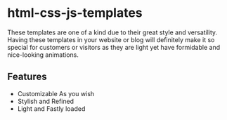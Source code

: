 # html-css-js-templates

These templates are one of a kind due to their great style and versatility. Having these templates in your website or blog will definitely make it so special for customers or visitors as they are light yet have formidable and nice-looking animations.

## Features
- Customizable As you wish
- Stylish and Refined
- Light and Fastly loaded

